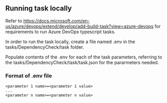 ## Running task locally
Refer to https://docs.microsoft.com/en-us/azure/devops/extend/develop/add-build-task?view=azure-devops for requirements to run Azure DevOps typescript tasks.

In order to run the task locally, create a file named .env in the tasks/DependencyCheck/task folder.

Populate contents of the .env for each of the task parameters, referring to the tasks/DependencyCheck/task/task.json for the pararmeters needed.

### Format of .env file
```
<parameter 1 name>=<parameter 1 value>
...
<parameter n name>=<parameter n value>
```
